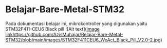 # Belajar-Bare-Metal-STM32
Pada dokumentasi belajar ini, mikrokontroller yang digunakan yaitu STM32F411-CEU6 Black pill
![Alt text]([image link](https://github.com/AzisMuhajar/Belajar-Bare-Metal-STM32/blob/main/images/STM32F411CEU6_WeAct_Black_Pill_V2.0-2.jpg)https://github.com/AzisMuhajar/Belajar-Bare-Metal-STM32/blob/main/images/STM32F411CEU6_WeAct_Black_Pill_V2.0-2.jpg)
